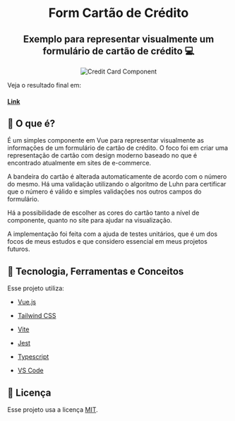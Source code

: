 <h1 align="center">
    Form Cartão de Crédito
</h1>

<h2 align="center">
  Exemplo para representar visualmente um formulário de cartão de crédito 💻
</h2>

<p align="center">
<img src="https://res.cloudinary.com/voss/image/upload/v1622214692/readme_logos/card_sxzigf.gif" alt="Credit Card Component"/>
</p>

Veja o resultado final em:

#### [Link](https://credit-card-form-vue.netlify.app/)

## 🎯 O que é?

É um simples componente em Vue para representar visualmente as informações de um formulário de cartão de crédito. O foco foi em criar uma representação de cartão com design moderno baseado no que é encontrado atualmente em sites de e-commerce.

A bandeira do cartão é alterada automaticamente de acordo com o número do mesmo. Há uma validação utilizando o algoritmo de Luhn para certificar que o número é válido e simples validações nos outros campos do formulário.

Há a possibilidade de escolher as cores do cartão tanto a nível de componente, quanto no site para ajudar na visualização.

A implementação foi feita com a ajuda de testes unitários, que é um dos focos de meus estudos e que considero essencial em meus projetos futuros.

## 🚀 Tecnologia, Ferramentas e Conceitos

Esse projeto utiliza:

- [Vue.js](https://vuejs.org/)

- [Tailwind CSS](https://tailwindcss.com/)

- [Vite](https://vitejs.dev/)

- [Jest](https://jestjs.io/)

- [Typescript](https://www.typescriptlang.org/)

- [VS Code](https://code.visualstudio.com/)

## 📝 Licença

Esse projeto usa a licença [MIT](https://github.com/vbertazzo/credit-card-component/blob/main/LICENSE).
